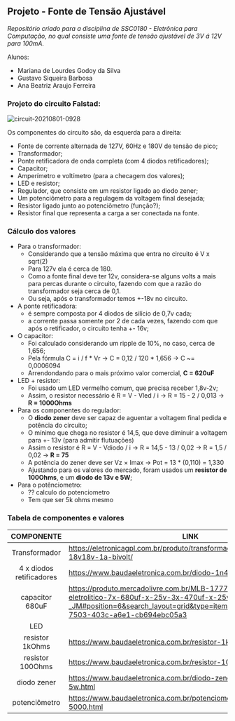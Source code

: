 ## Projeto - Fonte de Tensão Ajustável


*Repositório criado para a disciplina de SSC0180 - Eletrônica para Computação, no qual consiste uma fonte de tensão ajustável de 3V á 12V para 100mA.* 


Alunos:
- Mariana de Lourdes Godoy da Silva
- Gustavo Siqueira Barbosa 
- Ana Beatriz Araujo Ferreira 

### Projeto do circuito Falstad:

![circuit-20210801-0928](https://user-images.githubusercontent.com/32443360/127772648-b18b0ee1-d02a-4978-82b9-3e16def6467b.png)

Os componentes do circuito são, da esquerda para a direita:
- Fonte de corrente alternada de 127V, 60Hz e 180V de tensão de pico;
- Transformador;
- Ponte retificadora de onda completa (com 4 diodos retificadores);
- Capacitor;
- Amperímetro e voltímetro (para a checagem dos valores);
- LED e resistor;
- Regulador, que consiste em um resistor ligado ao diodo zener;
- Um potenciômetro para a regulagem da voltagem final desejada;
- Resistor ligado junto ao potenciômetro (função?);
- Resistor final que representa a carga a ser conectada na fonte.

### Cálculo dos valores

- Para o transformador:
  -  Considerando que a tensão máxima que entra no circuito é V x sqrt(2)
  -  Para 127v ela é cerca de 180.
  -  Como a fonte final deve ter 12v, considera-se alguns volts a mais para percas durante o circuito, fazendo com que a razão do transformador seja cerca de 0,1.
  -  Ou seja, após o transformador temos +-18v no circuito.
- A ponte retificadora:
  -  é sempre composta por 4 diodos de silício de 0,7v cada;
  -  a corrente passa somente por 2 de cada vezes, fazendo com que após o retificador, o circuito tenha +- 16v;
- O capacitor:
  - Foi calculado considerando um ripple de 10%, no caso, cerca de 1,656;
  - Pela fórmula C = i / f * Vr -> C = 0,12 / 120 * 1,656 -> C ~= 0,0006094
  - Arrendondando para o mais próximo valor comercial, **C = 620uF**
- LED + resistor:
  - Foi usado um LED vermelho comum, que precisa receber 1,8v-2v;
  - Assim, o resistor necessário é R = V - Vled / i -> R = 15 - 2 / 0,013 -> **R = 1000Ohms**
- Para os componentes do regulador:
  - O **diodo zener** deve ser capaz de aguentar a voltagem final pedida e potência do circuito;
  - O mínimo que chega no resistor é 14,5, que deve diminuir a voltagem para +- 13v (para admitir flutuações)
  - Assim o resistor é R = V - Vdiodo / i -> R = 14,5 - 13 / 0,02 -> R = 1,5 / 0,02 -> **R = 75**
  - A potência do zener deve ser Vz × Imax -> Pot = 13 * (0,110) = 1,330 
  - Ajustando para os valores do mercado, foram usados um **resistor de 100Ohms**, e um **diodo de 13v e 5W**;
- Para o potênciometro:
  - ?? calculo do potenciometro
  - Tem que ser 5k ohms mesmo


### Tabela de componentes e valores
|        COMPONENTE        | LINK | VALOR |
|:------------------------:|------|-------|
| Transformador            | https://eletronicagpl.com.br/produto/transformador-hayama-181-18v18v-1a-bivolt/| R$ 40,00  |
| 4 x diodos retificadores |  https://www.baudaeletronica.com.br/diodo-1n4004.html | R$    |
| capacitor 680uF          | https://produto.mercadolivre.com.br/MLB-1777842290-capacitor-eletrolitico-7x-680uf-x-25v-3x-470uf-x-25v-105-_JM#position=6&search_layout=grid&type=item&tracking_id=4ae0b597-7503-403c-a6e1-cb694ebc05a3 | R$    |
| LED                      |      | R$    |
| resistor 1kOhms          | https://www.baudaeletronica.com.br/resistor-1k-5-1-4w.html     | R$    |
| resistor 100Ohms         | https://www.baudaeletronica.com.br/resistor-100r-5-1-4w.html     | R$    |
| diodo zener              |  https://www.baudaeletronica.com.br/diodo-zener-1n5350b-13v-5w.html    | R$    |
| potenciômetro            |  https://www.baudaeletronica.com.br/potenciometro-linear-de-5k-5000.html    | R$    |


